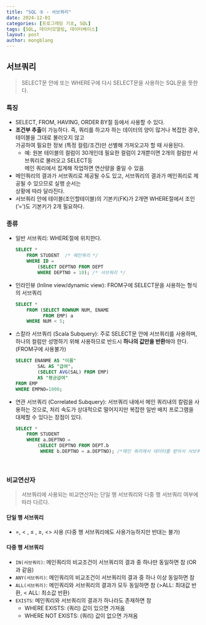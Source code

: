 ```yaml
---
title: "SQL ⑤ - 서브쿼리"
date: 2024-12-01 
categories: [프로그래밍 기초, SQL]
tags: [SQL, 데이터모델링, 데이터베이스]
layout: post
author: mongblang
---
```


## 서브쿼리
> SELECT문 안에 또는 WHERE구에 다시 SELECT문을 사용하는 SQL문을 뜻한다.  

### 특징
- SELECT, FROM, HAVING, ORDER BY절 등에서 사용할 수 있다. 
- **조건부 추출**이 가능하다. 즉, 쿼리를 하고자 하는 데이터의 양이 많거나 복잡한 경우, 테이블을 그대로 불러오지 않고  
가공하여 필요한 정보 (특정 컬럼/조건)만 선별해 가져오고자 할 때 사용된다. 
    - 예: 원본 테이블의 컬럼이 30개인데 필요한 컬럼이 2개뿐이면 2개의 컬럼만 서브쿼리로 불러오고 SELECT등  
     메인 쿼리에서 집계해 작업하면 연산량을 줄일 수 있음
- 메인쿼리의 결과가 서브쿼리로 제공될 수도 있고, 서브쿼리의 결과가 메인쿼리로 제공될 수 있으므로 실행 순서는  
상황에 따라 달라진다. 
- 서브쿼리 안에 테이블(조인할테이블)의 기본키(FK)가 2개면 WHERE절에서 조인(’=’)도 기본키가 2개 필요하다.  

### 종류
- 일반 서브쿼리: WHERE절에 위치한다.   
    ```sql
    SELECT * 
        FROM STUDENT  /* 메인쿼리 */
        WHERE ID = 
            (SELECT DEPTNO FROM DEPT
            WHERE DEPTNO = 10); /* 서브쿼리 */
    ```
- 인라인뷰 (Inline view/dynamic view): FROM구에 SELECT문을 사용하는 형식의 서브쿼리 
    ```sql
    SELECT * 
        FROM (SELECT ROWNUM NUM, ENAME
              FROM EMP) a
        WHERE NUM < 5;
    ```

- 스칼라 서브쿼리 (Scala Subquery): 주로 SELECT문 안에 서브쿼리를 사용하며, 하나의 컬럼만 성명하기 위해 사용하므로 반드시 **하나의 값만을 반환**해야 한다. (FROM구에 사용불가)
    ```sql
    SELECT ENANME AS "이름" 
            SAL AS "급여",
            (SELECT AVG(SAL) FROM EMP)
            AS "평균급여"
    FROM EMP 
    WHERE EMPNO=1000;
    ```
- 연관 서브쿼리 (Correlated Subquery): 서브쿼리 내에서 메인 쿼리내의 칼럼을 사용하는 것으로, 처리 속도가 상대적으로 떨어지지만 복잡한 일반 배치 프로그램을 대체할 수 있다는 장점이 있다.  
    ```sql
    SELECT *
        FROM STUDENT
        WHERE a.DEPTNO =
            (SELECT DEPTNO FROM DEPT.b
             WHERE b.DEPTNO = a.DEPTNO); /*메인 쿼리에서 데이터를 받아서 서브쿼리를 실행*/
    ```
&nbsp;  

### 비교연산자
> 서브쿼리에 사용되는 비교연산자는 단일 행 서브쿼리와 다중 행 서브쿼리 여부에 따라 다르다.  

#### 단일 행 서브쿼리
- =, < , ≤ , ≥, <> 사용 (다중 행 서브쿼리에도 사용가능하지만 반대는 불가)   

#### 다중 행 서브쿼리
- `IN(서브쿼리)`: 메인쿼리의 비교조건이 서브쿼리의 결과 중 하나만 동일하면 참 (OR과 같음)
- `ANY(서브쿼리)`: 메인쿼리의 비교조건이 서브쿼리의 결과 중 하나 이상 동일하면 참 
- `ALL(서브쿼리)`: 메인쿼리와 서브쿼리의 결과가 모두 동일하면 참 (>ALL: 최대값 반환, < ALL: 최소값 반환)
- `EXISTS`: 메인쿼리와 서브쿼리의 결과가 하나라도 존재하면 참 
    - WHERE EXISTS: (쿼리) 값이 있으면 가져옴 
    - WHERE NOT EXISTS: (쿼리) 값이 없으면 가져옴 